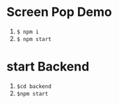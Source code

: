 # Screen Pop Demo

1) `$ npm i`
2) `$ npm start`


# start Backend

1) `$cd backend`
3) `$npm start`
